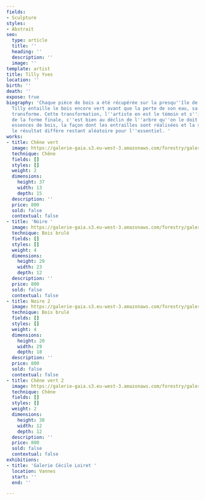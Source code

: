 ```yaml
---
fields:
- Sculpture
styles:
- Abstrait
seo:
  type: article
  title: ''
  heading: ''
  description: ''
  image: ''
template: artist
title: Tilly Yves
location: ''
birth: ''
death: ''
expose: true
biography: 'Chaque pièce de bois a été récupérée sur la presqu''île de Rhuys. Yves
  Tilly entaille le bois encore vert avant que la perte de son eau, sa sève ne le
  transforme. Cette transformation, l''artiste en est le témoin et s''il y a beauté
  de la forme finale, c''est bien au déclin de l''arbre qu''on le doit. Selon les
  essences de bois, la façon dont les entrailles sont réalisées et la saison de coupe,
  le résultat diffère restant aléatoire pour l''essentiel. '
works:
- title: Chêne vert
  image: https://galerie-gaia.s3.eu-west-3.amazonaws.com/forestry/galerie-gaia-yves-tillyIMG-20221101-WA0007-01~2.jpg
  technique: Chêne
  fields: []
  styles: []
  weight: 2
  dimensions:
    height: 37
    width: 13
    depth: 15
  description: ''
  price: 800
  sold: false
  contextual: false
- title: 'Noire '
  image: https://galerie-gaia.s3.eu-west-3.amazonaws.com/forestry/galerie-gaia-yves-tillyIMG-20221101-WA0012-01.jpg
  technique: Bois brulé
  fields: []
  styles: []
  weight: 4
  dimensions:
    height: 29
    width: 23
    depth: 12
  description: ''
  price: 800
  sold: false
  contextual: false
- title: Noire 2
  image: https://galerie-gaia.s3.eu-west-3.amazonaws.com/forestry/galerie-gaia-yves-tillyIMG-20221101-WA0013-01.jpg
  technique: Bois brulé
  fields: []
  styles: []
  weight: 4
  dimensions:
    height: 20
    width: 29
    depth: 18
  description: ''
  price: 800
  sold: false
  contextual: false
- title: Chêne vert 2
  image: https://galerie-gaia.s3.eu-west-3.amazonaws.com/forestry/galerie-gaia-yves-tillyIMG-20221101-WA0009-01.jpg
  technique: Chêne
  fields: []
  styles: []
  weight: 2
  dimensions:
    height: 38
    width: 12
    depth: 12
  description: ''
  price: 800
  sold: false
  contextual: false
exhibitions:
- title: 'Galerie Cécile Loiret '
  location: Vannes
  start: ''
  end: ''

---
```

